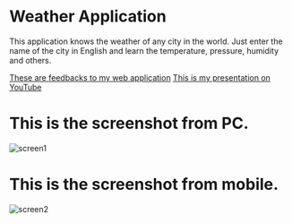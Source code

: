 # Weather Application

This application knows the weather of any city in the world.
Just enter the name of the city in English and learn the temperature, pressure, humidity and others.

[These are feedbacks to my web application](https://drive.google.com/drive/folders/1TyOhl4YAbj4OwOeixqpjvR93sQL9-36_?usp=sharing)
[This is my presentation on YouTube](https://youtu.be/1pDvdEA5N-U)

# This is the screenshot from PC.
![screen1](https://i.imgur.com/hiAupSu.png)

# This is the screenshot from mobile.
![screen2](https://i.imgur.com/wncpdeE.jpg)
